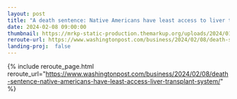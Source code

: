 ```yaml
---
layout: post
title: "A death sentence: Native Americans have least access to liver transplant system"
date: 2024-02-08 09:00:00
thumbnail: https://mrkp-static-production.themarkup.org/uploads/2024/01/SClee_03_reduced-841x473.jpg
reroute-url: https://www.washingtonpost.com/business/2024/02/08/death-sentence-native-americans-have-least-access-liver-transplant-system/
landing-proj:  false
---
```


{% include reroute_page.html reroute_url="https://www.washingtonpost.com/business/2024/02/08/death-sentence-native-americans-have-least-access-liver-transplant-system/" %}